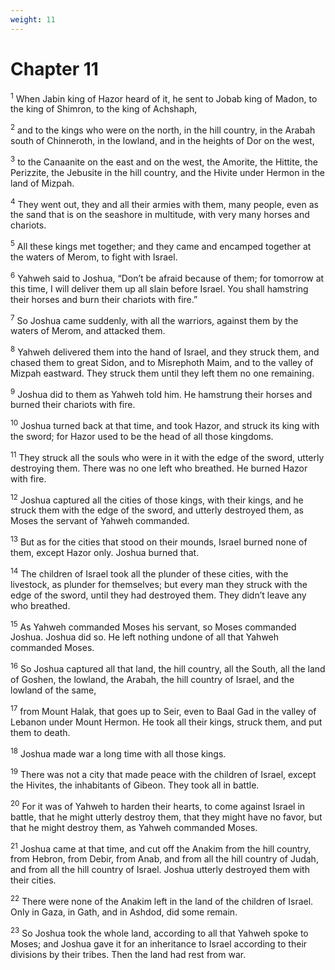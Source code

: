 ```yaml
---
weight: 11
---
```


# Chapter 11

<sup>1</sup> When Jabin king of Hazor heard of it, he sent to Jobab king of Madon, to the king of Shimron, to the king of Achshaph, 

<sup>2</sup> and to the kings who were on the north, in the hill country, in the Arabah south of Chinneroth, in the lowland, and in the heights of Dor on the west, 

<sup>3</sup> to the Canaanite on the east and on the west, the Amorite, the Hittite, the Perizzite, the Jebusite in the hill country, and the Hivite under Hermon in the land of Mizpah. 

<sup>4</sup> They went out, they and all their armies with them, many people, even as the sand that is on the seashore in multitude, with very many horses and chariots. 

<sup>5</sup> All these kings met together; and they came and encamped together at the waters of Merom, to fight with Israel. 

<sup>6</sup> Yahweh said to Joshua, “Don’t be afraid because of them; for tomorrow at this time, I will deliver them up all slain before Israel. You shall hamstring their horses and burn their chariots with fire.” 

<sup>7</sup> So Joshua came suddenly, with all the warriors, against them by the waters of Merom, and attacked them. 

<sup>8</sup> Yahweh delivered them into the hand of Israel, and they struck them, and chased them to great Sidon, and to Misrephoth Maim, and to the valley of Mizpah eastward. They struck them until they left them no one remaining. 

<sup>9</sup> Joshua did to them as Yahweh told him. He hamstrung their horses and burned their chariots with fire. 

<sup>10</sup> Joshua turned back at that time, and took Hazor, and struck its king with the sword; for Hazor used to be the head of all those kingdoms. 

<sup>11</sup> They struck all the souls who were in it with the edge of the sword, utterly destroying them. There was no one left who breathed. He burned Hazor with fire. 

<sup>12</sup> Joshua captured all the cities of those kings, with their kings, and he struck them with the edge of the sword, and utterly destroyed them, as Moses the servant of Yahweh commanded. 

<sup>13</sup> But as for the cities that stood on their mounds, Israel burned none of them, except Hazor only. Joshua burned that. 

<sup>14</sup> The children of Israel took all the plunder of these cities, with the livestock, as plunder for themselves; but every man they struck with the edge of the sword, until they had destroyed them. They didn’t leave any who breathed. 

<sup>15</sup> As Yahweh commanded Moses his servant, so Moses commanded Joshua. Joshua did so. He left nothing undone of all that Yahweh commanded Moses. 

<sup>16</sup> So Joshua captured all that land, the hill country, all the South, all the land of Goshen, the lowland, the Arabah, the hill country of Israel, and the lowland of the same, 

<sup>17</sup> from Mount Halak, that goes up to Seir, even to Baal Gad in the valley of Lebanon under Mount Hermon. He took all their kings, struck them, and put them to death. 

<sup>18</sup> Joshua made war a long time with all those kings. 

<sup>19</sup> There was not a city that made peace with the children of Israel, except the Hivites, the inhabitants of Gibeon. They took all in battle. 

<sup>20</sup> For it was of Yahweh to harden their hearts, to come against Israel in battle, that he might utterly destroy them, that they might have no favor, but that he might destroy them, as Yahweh commanded Moses. 

<sup>21</sup> Joshua came at that time, and cut off the Anakim from the hill country, from Hebron, from Debir, from Anab, and from all the hill country of Judah, and from all the hill country of Israel. Joshua utterly destroyed them with their cities. 

<sup>22</sup> There were none of the Anakim left in the land of the children of Israel. Only in Gaza, in Gath, and in Ashdod, did some remain. 

<sup>23</sup> So Joshua took the whole land, according to all that Yahweh spoke to Moses; and Joshua gave it for an inheritance to Israel according to their divisions by their tribes. Then the land had rest from war. 


